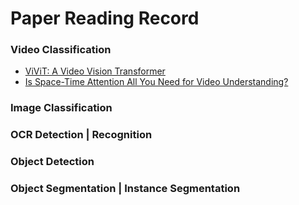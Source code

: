# Paper Reading Record 


### Video Classification
- [ViViT: A Video Vision Transformer](Video/ViViT.MD)
- [Is Space-Time Attention All You Need for Video Understanding?](Video/TimeSFormer.MD)


### Image Classification
### OCR Detection | Recognition
### Object Detection 
### Object Segmentation | Instance Segmentation
